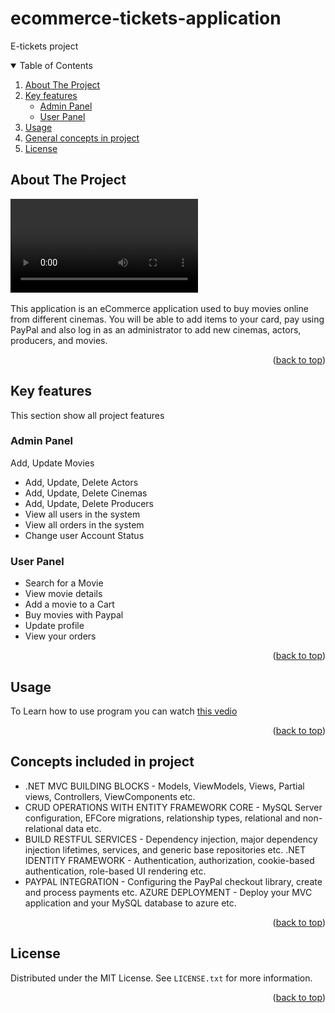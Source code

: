# ecommerce-tickets-application
E-tickets project
<!-- TABLE OF CONTENTS -->
<details open="open">
  <summary>Table of Contents</summary>
  <ol>
    <li>
      <a href="#about-the-project">About The Project</a>
      </li>
    <li>
      <a href="#Key-features">Key features</a>
      <ul>
        <li><a href="#Admin-Panel">Admin Panel</a></li>
        <li><a href="#User-Panel">User Panel</a></li>
      </ul>
    </li>
    <li><a href="#usage">Usage</a></li>
    <li><a href="#Concepts-included-in-project">General concepts in project</a></li>
    <li><a href="#license">License</a></li>
    </ol>
</details>



<!-- ABOUT THE PROJECT -->
## About The Project

![Alt Text](https://github.com/Mohamed-Hamdy/ecommerce-tickets-application/blob/master/images/project%20Run.mp4)
<br><br>
This application is an eCommerce application used to buy movies online from different cinemas. You will be able to add items to your card, pay using PayPal and also log in as an administrator to add new cinemas, actors, producers, and movies. 

<p align="right">(<a href="#top">back to top</a>)</p>


<!-- GETTING STARTED -->
## Key features
This section show all project features  

### Admin Panel
Add, Update Movies
* Add, Update, Delete Actors
* Add, Update, Delete Cinemas
* Add, Update, Delete Producers
* View all users in the system
* View all orders in the system
* Change user Account Status  

### User Panel
* Search for a Movie
* View movie details
* Add a movie to a Cart
* Buy movies with Paypal
* Update profile
* View your orders

<p align="right">(<a href="#top">back to top</a>)</p>


<!-- USAGE EXAMPLES -->
## Usage
To Learn how to use program you can watch <a href="https://github.com/Mohamed-Hamdy/ecommerce-tickets-application/blob/master/images/project%20Run.mp4">this vedio</a>

<p align="right">(<a href="#top">back to top</a>)</p>



<!-- Project development stages -->
## Concepts included in project

* .NET MVC BUILDING BLOCKS - Models, ViewModels, Views, Partial views, Controllers, ViewComponents etc.
* CRUD OPERATIONS WITH ENTITY FRAMEWORK CORE - MySQL Server configuration, EFCore migrations, relationship types, relational and non-relational data etc.
* BUILD RESTFUL SERVICES - Dependency injection, major dependency injection lifetimes, services, and generic base repositories etc.
.NET IDENTITY FRAMEWORK - Authentication, authorization, cookie-based authentication, role-based UI rendering etc.
* PAYPAL INTEGRATION - Configuring the PayPal checkout library, create and process payments etc.
AZURE DEPLOYMENT - Deploy your MVC application and your MySQL database to azure etc.

<p align="right">(<a href="#top">back to top</a>)</p>


<!-- LICENSE -->
## License

Distributed under the MIT License. See `LICENSE.txt` for more information.

<p align="right">(<a href="#top">back to top</a>)</p>
